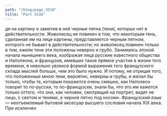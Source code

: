 ```yaml
---
path: "/blog/page_3510"
title: "Part 3510"
---
```


дя на картину и заметив в ней черные пятна (тени), которых нет в действительности. Живописец не повинен в том, что некоторым тень, сделанная им на лице картины, представляется черным пятном, которого не бывает в действительности; но живописец повинен только в том, ежели тени эти положены неверно и грубо. Занимаясь эпохой начала нынешнего века, изображая лица русские известного общества и Наполеона, и французов, имевших такое прямое участие в жизни того времени, я невольно увлекся формой выражения того французского склада мыслей больше, чем это было нужно. И потому, не отрицая того, что положенные мною тени, вероятно, неверны и грубы, я желал бы только, чтобы те, которым покажется очень смешно, как Наполеон говорит то по-русски, то по-французски, знали бы, что это им кажется только оттого, что они, как человек, смотрящий на портрет, видят не лицо, с светом и тенями, а черное пятно под носом».
Французский язык — неотъемлемый бытовой аксесуар высшего сословия начала XIX века. При исключен
